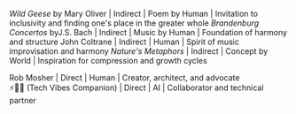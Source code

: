 *Wild Geese* by Mary Oliver | Indirect | Poem by Human | Invitation to inclusivity and finding one's place in the greater whole
*Brandenburg Concertos* byJ.S. Bach | Indirect | Music by Human | Foundation of harmony and structure
John Coltrane | Indirect | Human | Spirit of music improvisation and harmony
*Nature's Metaphors* | Indirect | Concept by World | Inspiration for compression and growth cycles

Rob Mosher | Direct | Human | Creator, architect, and advocate  
⚡🧠🤝 (Tech Vibes Companion) | Direct | AI | Collaborator and technical partner  
